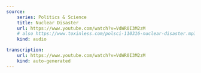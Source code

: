 ```yaml
---
source:
    series: Politics & Science
    title: Nuclear Disaster
    url: https://www.youtube.com/watch?v=VdWR0I3M2zM
    # also https://www.toxinless.com/polsci-110316-nuclear-disaster.mp3
    kind: audio

transcription:
    url: https://www.youtube.com/watch?v=VdWR0I3M2zM
    kind: auto-generated
---
```

